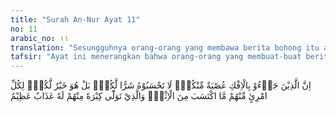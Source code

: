 ```yaml
---
title: "Surah An-Nur Ayat 11"
no: 11
arabic_no: ١١
translation: "Sesungguhnya orang-orang yang membawa berita bohong itu adalah dari golongan kamu (juga). Janganlah kamu mengira berita itu buruk bagi kamu bahkan itu baik bagi kamu. Setiap orang dari mereka akan mendapat balasan dari dosa yang diperbuatnya. Dan barangsiapa di antara mereka yang mengambil bagian terbesar (dari dosa yang diperbuatnya), dia mendapat azab yang besar (pula)."
tafsir: "Ayat ini menerangkan bahwa orang-orang yang membuat-buat berita bohong atau fitnah mengenai rumah tangga Rasulullah itu adalah dari kalangan kaum Muslimin sendiri. Sumbernya dari Abdullah bin Ubay bin Salul, pemuka kaum munafik di Medinah, shafwÂ±n bin Muaththal, keponakan Nabi, dan Hassan bin sabit. \n\nAllah menghibur hati mereka, agar mereka jangan menyangka bahwa peristiwa itu buruk dan merupakan bencana bagi mereka, tetapi pada hakikatnya kejadian itu adalah suatu hal yang baik bagi mereka karena dengan kejadian itu, mereka akan memperoleh pahala besar dan kehormatan dari Allah dengan diturunkannya ayat-ayat yang menyatakan kebersihan mereka dari berita bohong itu, suatu bukti autentik yang dapat dibaca sepanjang masa. Setiap orang yang menyebarkan berita bohong itu akan mendapat balasan, sesuai dengan usaha dan kegiatannya tentang tersiar luasnya berita bohong itu. Sedang orang yang menjadi sumber pertama dan menyebarluaskan berita bohong ini, ialah Abdullah bin Ubay bin Salul, sebagai seorang tokoh munafik yang tidak jujur, di akhirat kelak akan diazab dengan azab yang pedih."
---
```

اِنَّ الَّذِيْنَ جَاۤءُوْ بِالْاِفْكِ عُصْبَةٌ مِّنْكُمْۗ  لَا تَحْسَبُوْهُ شَرًّا لَّكُمْۗ بَلْ هُوَ خَيْرٌ لَّكُمْۗ لِكُلِّ امْرِئٍ مِّنْهُمْ مَّا اكْتَسَبَ مِنَ الْاِثْمِۚ وَالَّذِيْ تَوَلّٰى كِبْرَهٗ مِنْهُمْ لَهٗ عَذَابٌ عَظِيْمٌ